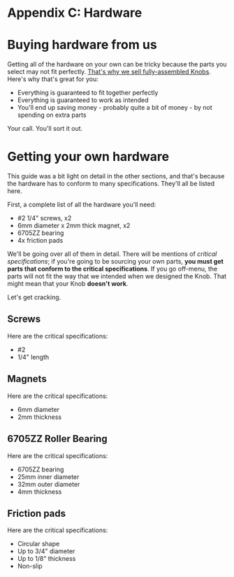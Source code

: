# Appendix C: Hardware

# Buying hardware from us

Getting all of the hardware on your own can be tricky because the parts you select may not fit perfectly. [That's why we sell fully-assembled Knobs](https://ploopy.co/product-category/knob/). Here's why that's great for you:

- Everything is guaranteed to fit together perfectly
- Everything is guaranteed to work as intended
- You'll end up saving money - probably quite a bit of money - by not spending on extra parts

Your call. You'll sort it out.

# Getting your own hardware

This guide was a bit light on detail in the other sections, and that's because the hardware has to conform to many specifications. They'll all be listed here.

First, a complete list of all the hardware you'll need:

- \#2 1/4" screws, x2
- 6mm diameter x 2mm thick magnet, x2
- 6705ZZ bearing
- 4x friction pads


We'll be going over all of them in detail. There will be mentions of *critical specifications*; if you're going to be sourcing your own parts, **you must get parts that conform to the critical specifications**. If you go off-menu, the parts will not fit the way that we intended when we designed the Knob. That might mean that your Knob **doesn't work**.

Let's get cracking.


## Screws

Here are the critical specifications:

- \#2
- 1/4" length


## Magnets

Here are the critical specifications:

- 6mm diameter
- 2mm thickness


## 6705ZZ Roller Bearing

Here are the critical specifications:

- 6705ZZ bearing
- 25mm inner diameter
- 32mm outer diameter
- 4mm thickness


## Friction pads

Here are the critical specifications:

- Circular shape
- Up to 3/4" diameter
- Up to 1/8" thickness
- Non-slip
